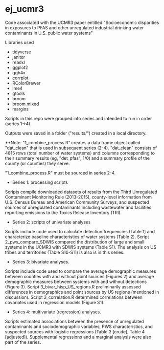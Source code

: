 # ej_ucmr3

Code associated with the UCMR3 paper entitled "Socioeconomic disparities in exposures to PFAS and other unregulated industrial drinking water contaminants in U.S. public water systems"

Libraries used 
  * tidyverse
  * janitor
  * readxl
  * ggplot2
  * ggh4x
  * corrplot
  * RColorBrewer
  * lme4
  * gtools
  * broom
  * broom.mixed
  * margins

Scripts in this repo were grouped into series and intended to run in order (series 1->4). 

Outputs were saved in a folder ("results/") created in a local directory. 

**Note: "1_combine_process.R" creates a data frame object called "dat_clean" that is used in subsequent series (2-4). "dat_clean" consists of 4815 rows (total number of water systems) and columns corresponding to their summary results (eg, "det_pfas", 1/0) and a summary profile of the county (or counties) they serve. 

"1_combine_process.R" must be sourced in series 2-4.

 - Series 1: processing scripts 

Scripts compile downloaded datasets of results from the Third Unregulated Contaminant Monitoring Rule (2013-2015), county-level information from U.S. Census Bureau and American Community Surveys, and suspected sources of unregulated contaminants including wastewater and facilities reporting emissions to the Toxics Release Inventory (TRI). 

 - Series 2: scripts of univariate analyses

Scripts include code used to calculate detection frequencies (Table 1) and characterize baseline characteristics of water systems (Table 2). Script 2_pws_compare_SDWIS compared the distribution of large and small systems in the UCMR3 with SDWIS systems (Table S1). The analysis on US tribes and territories (Table S10-S11) is also is in this series.

 - Series 3: bivariate analyses. 

Scripts include code used to compare the average demographic measures between counties with and without point sources (Figures 2) and average demographic measures between systems with and without detections (Figure 3). Script 3_bivar_hisp_US_regions.R preliminarily assessed differences in demographics and point sources by US regions (mentioned in discussion). Script 3_correlation.R determined correlations between covariates used in regression models (Figure S1).

 - Series 4: multivariate (regression) analyses.

Scripts estimated associations between the presence of unregulated contaminants and sociodemographic variables, PWS characteristics, and suspected sources with logistic regressions (Table 3 [crude], Table 4 [adjusted]). Supplemental regressions and a marginal analysis were also part of the series.
